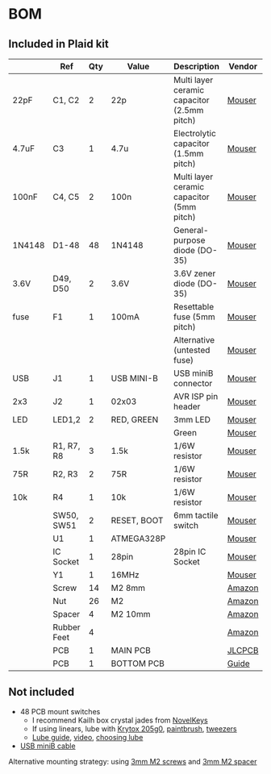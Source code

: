 # BOM 
## Included in Plaid kit
|         | Ref             | Qty     | Value         | Description                                     | Vendor                                                                            |
| ------- | --------------- | ------- | ------------- | ----------------------------------------------- | --------------------------------------------------------------------              |
| 22pF    | C1, C2          | 2       | 22p           | Multi layer ceramic capacitor (2.5mm pitch)     | [Mouser](https://www.mouser.com/ProductDetail/81-RCE5C2A220J0A2H3B)               |
| 4.7uF   | C3              | 1       | 4.7u          | Electrolytic capacitor (1.5mm pitch)            | [Mouser](https://www.mouser.com/ProductDetail/647-UMT1V4R7MDD)                    |
| 100nF   | C4, C5          | 2       | 100n          | Multi layer ceramic capacitor (5mm pitch)       | [Mouser](https://www.mouser.com/ProductDetail/81-RDER71H104K0M1H3A)               |
| 1N4148  | D1-48           | 48      | 1N4148        | General-purpose diode (DO-35)                   | [Mouser](https://www.mouser.com/ProductDetail/512-1N4148TR)                       |
| 3.6V    | D49, D50        | 2       | 3.6V          | 3.6V zener diode (DO-35)                        | [Mouser](https://www.mouser.com/ProductDetail/78-TZX3V6A)                         |
| fuse    | F1              | 1       | 100mA         | Resettable fuse (5mm pitch)                     | [Mouser](https://www.mouser.com/ProductDetail/652-CMF-RL25-0)                     |
|         |                 |         |               | Alternative (untested fuse)                     | [Mouser](https://www.mouser.com/ProductDetail/504-PTR060V0010-BK)                 |
| USB     | J1              | 1       | USB MINI-B    | USB miniB connector                             | [Mouser](https://www.mouser.com/ProductDetail/538-54819-0519)                     |
| 2x3     | J2              | 1       | 02x03         | AVR ISP pin header                              | [Mouser](https://www.mouser.com/ProductDetail/649-68602-406HLF)                   |
| LED     | LED1,2          | 2       | RED, GREEN    | 3mm LED                                         | [Mouser](https://www.mouser.com/ProductDetail/859-LTL-4222)                       |
|         |                 |         |               | Green                                           | [Mouser](https://www.mouser.com/ProductDetail/859-LTL-4232)                       |
| 1.5k    | R1, R7, R8      | 3       | 1.5k          | 1/6W resistor                                   | [Mouser](https://www.mouser.com/ProductDetail/603-MFR-12FTF52-1K5)                |
| 75R     | R2, R3          | 2       | 75R           | 1/6W resistor                                   | [Mouser](https://www.mouser.com/ProductDetail/603-CFR-12JR-52-75R)                |
| 10k     | R4              | 1       | 10k           | 1/6W resistor                                   | [Mouser](https://www.mouser.com/ProductDetail/603-MFR-12FRF5210K)                 |
|         | SW50, SW51      | 2       | RESET, BOOT   | 6mm tactile switch                              | [Mouser](https://www.mouser.com/ProductDetail/642-MJTP1230A)                      |
|         | U1              | 1       | ATMEGA328P    |                                                 | [Mouser](https://www.mouser.com/ProductDetail/556-ATMEGA328P-PU)                  |
|         | IC Socket       | 1       | 28pin         | 28pin IC Socket                                 | [Mouser](https://www.mouser.com/ProductDetail/571-1-2199298-9)                    |
|         | Y1              | 1       | 16MHz         |                                                 | [Mouser](https://www.mouser.com/ProductDetail/449-LFXTAL058383BULK)               |
|         | Screw           | 14      | M2 8mm        |                                                 | [Amazon](https://www.amazon.com/gp/product/B000NHXO1M?psc=1)                      |
|         | Nut             | 26      | M2            |                                                 | [Amazon](https://www.amazon.com/dp/B07H3VBRL6)                                    |
|         | Spacer          | 4       | M2 10mm       |                                                 | [Amazon](https://www.amazon.com/dp/B0854BNKZP)                                    |
|         | Rubber Feet     | 4       |               |                                                 | [Amazon](https://www.amazon.com/Scotch-Bumpers-Pack-Clear-SP950-NA/dp/B01N922DLO) |
|         | PCB             | 1       | MAIN PCB      |                                                 | [JLCPCB](https://jlcpcb.com/)                                                     |
|         | PCB             | 1       | BOTTOM PCB    |                                                 | [Guide](http://www.40percent.club/2017/03/ordering-pcb.html)                      |

## Not included
- 48 PCB mount switches
    - I recommend Kailh box crystal jades from [NovelKeys](https://novelkeys.xyz/products/box-crystal-switches?variant=31800542036061)
    - If using linears, lube with [Krytox 205g0](https://novelkeys.xyz/products/lubricants),
[paintbrush](https://www.amazon.com/Princeton-Artist-Brush-Synthetic-Spotter/dp/B0043GCYTW),
[tweezers](https://www.amazon.com/Hakko-3-SA-Non-Magnetic-Microelectronics-Applications/dp/B00FZPEWI6)
    - [Lube guide](https://topclack.com/textclack/2018/9/17/the-switch-lab-a-living-switch-modification-guide),
[video](https://www.youtube.com/watch?v=qSgPKPoFo2k),
[choosing lube](https://switchandclick.com/2020/01/22/what-lube-to-use-for-mechanical-keyboard-switches/)
- [USB miniB cable](https://www.amazon.com/gp/product/B00NH13S44?psc=1)

Alternative mounting strategy:
using [3mm M2 screws](https://www.amazon.com/gp/product/B082XY64TB?psc=1)
and [3mm M2 spacer](https://www.amazon.com/gp/product/B07H3SND59?psc=1) 

